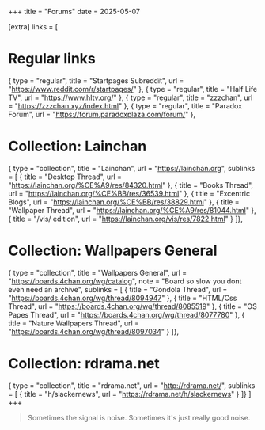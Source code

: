 +++
title = "Forums"
date = 2025-05-07

[extra]
links = [
  # Regular links
  { type = "regular", title = "Startpages Subreddit", url = "https://www.reddit.com/r/startpages/" },
  { type = "regular", title = "Half Life TV", url = "https://www.hltv.org/" },
  { type = "regular", title = "zzzchan", url = "https://zzzchan.xyz/index.html" },
  { type = "regular", title = "Paradox Forum", url = "https://forum.paradoxplaza.com/forum/" },
  
  # Collection: Lainchan
  { type = "collection", title = "Lainchan", url = "https://lainchan.org", sublinks = [
    { title = "Desktop Thread", url = "https://lainchan.org/%CE%A9/res/84320.html" },
    { title = "Books Thread", url = "https://lainchan.org/%CE%BB/res/36539.html" },
    { title = "Excentric Blogs", url = "https://lainchan.org/%CE%BB/res/38829.html" },
    { title = "Wallpaper Thread", url = "https://lainchan.org/%CE%A9/res/81044.html" },
    { title = "/vis/ edition", url = "https://lainchan.org/vis/res/7822.html" }
  ]},
  
  # Collection: Wallpapers General
  { type = "collection", title = "Wallpapers General", url = "https://boards.4chan.org/wg/catalog", note = "Board so slow you dont even need an archive", sublinks = [
    { title = "Gondola Thread", url = "https://boards.4chan.org/wg/thread/8094947" },
    { title = "HTML/Css Thread", url = "https://boards.4chan.org/wg/thread/8085519" },
    { title = "OS Papes Thread", url = "https://boards.4chan.org/wg/thread/8077780" },
    { title = "Nature Wallpapers Thread", url = "https://boards.4chan.org/wg/thread/8097034" }
  ]},
  
  # Collection: rdrama.net
  { type = "collection", title = "rdrama.net", url = "http://rdrama.net/", sublinks = [
    { title = "h/slackernews", url = "https://rdrama.net/h/slackernews" }
  ]}
]
+++

> Sometimes the signal is noise. Sometimes it's just really good noise.